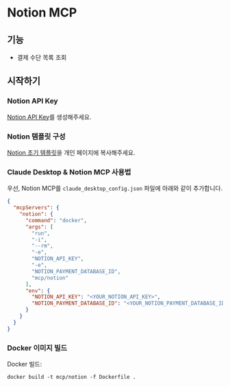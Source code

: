 # Notion MCP

## 기능

- 결제 수단 목록 조회

## 시작하기

### Notion API Key

[Notion API Key](https://developers.notion.com/)를 생성해주세요.

### Notion 템플릿 구성

[Notion 초기 템플릿](https://www.notion.so/dev-js/1be9e25bddc380fe8d56ffac26a08965)을 개인 페이지에 복사해주세요.

### Claude Desktop & Notion MCP 사용법

우선, Notion MCP를 `claude_desktop_config.json` 파일에 아래와 같이 추가합니다.

```json
{
  "mcpServers": {
    "notion": {
      "command": "docker",
      "args": [
        "run",
        "-i",
        "--rm",
        "-e",
        "NOTION_API_KEY",
        "-e",
        "NOTION_PAYMENT_DATABASE_ID",
        "mcp/notion"
      ],
      "env": {
        "NOTION_API_KEY": "<YOUR_NOTION_API_KEY>",
        "NOTION_PAYMENT_DATABASE_ID": "<YOUR_NOTION_PAYMENT_DATABASE_ID>"
      }
    }
  }
}
```

### Docker 이미지 빌드

Docker 빌드:

```shell
docker build -t mcp/notion -f Dockerfile .
```
